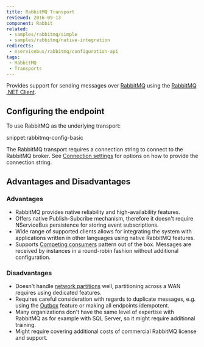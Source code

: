 ```yaml
---
title: RabbitMQ Transport
reviewed: 2016-09-13
component: Rabbit
related:
 - samples/rabbitmq/simple
 - samples/rabbitmq/native-integration
redirects:
 - nservicebus/rabbitmq/configuration-api
tags:
 - RabbitMQ
 - Transports
---
```


Provides support for sending messages over [RabbitMQ](http://www.rabbitmq.com/) using the [RabbitMQ .NET Client](https://www.nuget.org/packages/RabbitMQ.Client/).


## Configuring the endpoint

To use RabbitMQ as the underlying transport:

snippet:rabbitmq-config-basic

The RabbitMQ transport requires a connection string to connect to the RabbitMQ broker. See [Connection settings](/nservicebus/rabbitmq/) for options on how to provide the connection string.


## Advantages and Disadvantages


### Advantages

 * RabbitMQ provides native reliability and high-availability features.
 * Offers native Publish-Subcribe mechanism, therefore it doesn't require NServiceBus persistence for storing event subscriptions.
 * Wide range of supported clients allows for integrating the system with applications written in other languages using native RabbitMQ features.
 * Supports [Competing consumers](http://www.enterpriseintegrationpatterns.com/patterns/messaging/CompetingConsumers.html) pattern out of the box. Messages are received by instances in a round-robin fashion without additional configuration.


### Disadvantages

 * Doesn't handle [network partitions](https://www.rabbitmq.com/partitions.html) well, partitioning across a WAN requires using dedicated features.
 * Requires careful consideration with regards to duplicate messages, e.g. using the [Outbox](/nservicebus/outbox/) feature or making all endpoints idempotent.
 * Many organizations don't have the same level of expertise with RabbitMQ as for example with SQL Server, so it might require additional training.
 * Might require covering additional costs of commercial RabbitMQ license and support.
